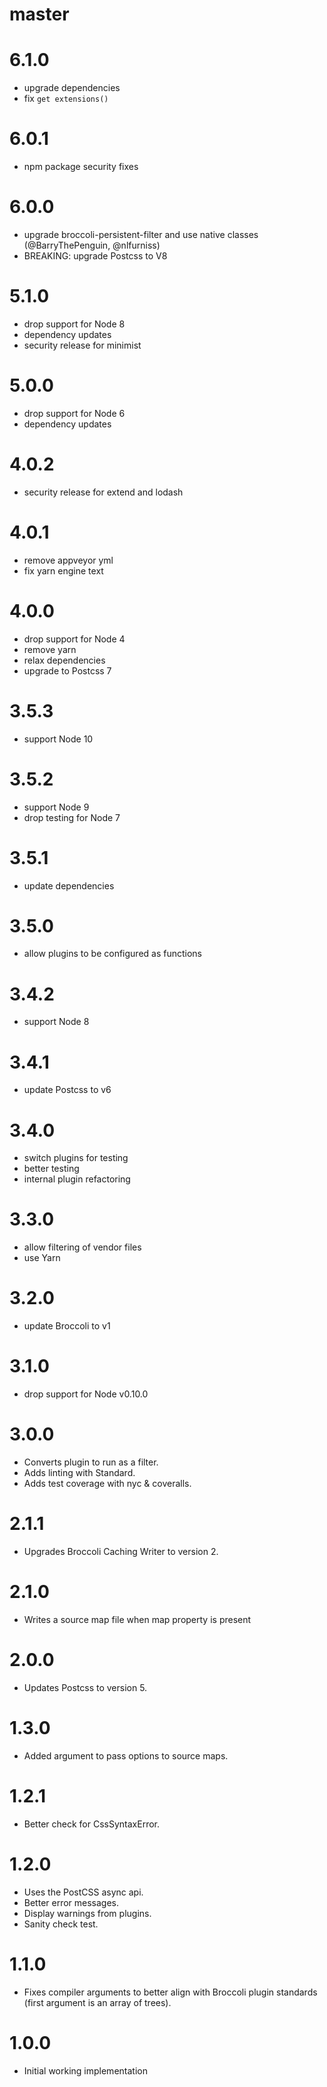 # master

# 6.1.0

- upgrade dependencies
- fix `get extensions()`

# 6.0.1

- npm package security fixes

# 6.0.0

- upgrade broccoli-persistent-filter and use native classes (@BarryThePenguin, @nlfurniss)
- BREAKING: upgrade Postcss to V8

# 5.1.0

- drop support for Node 8
- dependency updates
- security release for minimist

# 5.0.0

- drop support for Node 6
- dependency updates

# 4.0.2

- security release for extend and lodash

# 4.0.1

- remove appveyor yml
- fix yarn engine text

# 4.0.0

- drop support for Node 4
- remove yarn
- relax dependencies
- upgrade to Postcss 7

# 3.5.3

- support Node 10

# 3.5.2

- support Node 9
- drop testing for Node 7

# 3.5.1

- update dependencies

# 3.5.0

- allow plugins to be configured as functions

# 3.4.2

- support Node 8

# 3.4.1

- update Postcss to v6

# 3.4.0

- switch plugins for testing
- better testing
- internal plugin refactoring

# 3.3.0

- allow filtering of vendor files
- use Yarn

# 3.2.0

- update Broccoli to v1

# 3.1.0

- drop support for Node v0.10.0

# 3.0.0

- Converts plugin to run as a filter.
- Adds linting with Standard.
- Adds test coverage with nyc & coveralls.

# 2.1.1

- Upgrades Broccoli Caching Writer to version 2.

# 2.1.0

- Writes a source map file when map property is present

# 2.0.0

- Updates Postcss to version 5.

# 1.3.0

- Added argument to pass options to source maps.

# 1.2.1

- Better check for CssSyntaxError.

# 1.2.0

- Uses the PostCSS async api.
- Better error messages.
- Display warnings from plugins.
- Sanity check test.

# 1.1.0

- Fixes compiler arguments to better align with Broccoli plugin standards (first argument is an array of trees).

# 1.0.0

- Initial working implementation
